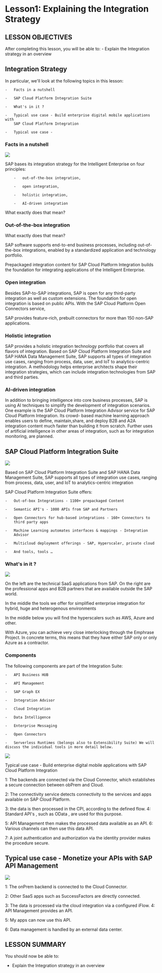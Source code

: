 # Lesson1: Explaining the Integration Strategy
## LESSON OBJECTIVES
  After completing this lesson, you will be able to:
    -   Explain the Integration strategy in an overview

## Integration Strategy
  In particular, we'll look at the following topics in this lesson:

    -   Facts in a nutshell
    
    -   SAP Cloud Platform Integration Suite
    
    -   What's in it ?
    
    -   Typical use case - Build enterprise digital mobile applications with
        SAP Cloud Platform Integration
    
    -   Typical use case -
    
### Facts in a nutshell


   ![](.//media/image2.jpeg)
    

  SAP bases its integration strategy for the Intelligent Enterprise on
  four principles:

        -   out-of-the-box integration,
        
        -   open integration,
        
        -   holistic integration,
        
        -   AI-driven integration

  What exactly does that mean?

### Out-of-the-box integration

  What exactly does that mean? 
 
  SAP software supports end-to-end business processes, including
  out-of-the-box integrations, enabled by a standardized application and
  technology portfolio.
 
  Prepackaged integration content for SAP Cloud Platform Integration
  builds the foundation for integrating applications of the Intelligent
  Enterprise.
 
  ### Open integration
 
  Besides SAP-to-SAP integrations, SAP is open for any third-party
  integration as well as custom extensions. The foundation for open
  integration is based on public APIs. With the SAP Cloud Platform Open
  Connectors service,
 
  SAP provides feature-rich, prebuilt connectors for more than 150
  non-SAP applications.
 
  ### Holistic integration
 
  SAP provides a holistic integration technology portfolio that covers
  all flavors of integration. Based on SAP Cloud Platform Integration
  Suite and SAP HANA Data Management Suite, SAP supports all types of
  integration use cases, ranging from process, data, user, and IoT to
  analytics-centric integration. A methodology helps enterprise
  architects shape their integration strategies, which can include
  integration technologies from SAP and third parties.
 
  ### AI-driven integration
 
  In addition to bringing intelligence into core business processes, SAP
  is using AI techniques to simplify the development of integration
  scenarios. One example is the SAP Cloud Platform Integration Advisor
  service for SAP Cloud Platform Integration. Its crowd- based machine
  learning approach enables users to define, maintain,share, and deploy
  B2B and A2A integration content much faster than building it from
  scratch. Further uses of artificial intelligence in other areas of
  integration, such as for integration monitoring, are planned.
 
## SAP Cloud Platform Integration Suite
 
  ![](.//media/image4.jpeg)
 
 Based on SAP Cloud Platform Integration Suite and SAP HANA Data Management
  Suite, SAP supports all types of integration use cases, ranging from
  process, data, user, and IoT to analytics-centric integration

  SAP Cloud Platform Integration Suite offers:

    -   Out-of-box Integrations - 1100+ prepackaged Content
    
    -   Semantic API's - 1000 APIs from SAP and Partners
    
    -   Open Connectors for hub-based integrations - 160+ Connectors to
        third party apps
    
    -   Machine Learning automates interfaces & mappings - Integration
        Advisor
    
    -   Multicloud deployment offerings - SAP, Hyperscaler, private cloud
    
    -   And tools, tools …
    
###  What's in it ?
  
  ![](.//media/image5.jpeg)

  On the left are the technical SaaS applications from SAP. On the right
  are the professional apps and B2B partners that are available outside
  the SAP world.
 
  In the middle the tools we offer for simplified enterprise integration
  for hybrid, huge and heterogenous environments
 
  In the middle below you will find the hyperscalers such as AWS, Azure
  and other.
 
  With Azure, you can achieve very close interlocking through the
  Emphrase Project. In concrete terms, this means that they have either
  SAP only or only Azure as a contractor.
 
### Components
 
  The following components are part of the Integration Suite:

    -   API Business HUB
    
    -   API Management
    
    -   SAP Graph EX
    
    -   Integration Advisor
    
    -   Cloud Integration
    
    -   Data Intelligence
    
    -   Enterprise Messaging
    
    -   Open Connectors

    -   Serverless Runtimes (belongs also to Extensibility Suite) We will discuss the individual tools in more detail below.


 ![](.//media/image6.jpeg)

  Typical use case - Build enterprise digital mobile applications with SAP Cloud Platform Integration


  1: The backends are connected via the Cloud Connector, which
  establishes a secure connection between obPrem and Cloud.
 
  2: The connectivity service detects connectivity to the services and
  apps available on SAP Cloud Platform.
 
  3: the data is then processed in the CPI, according to the defined
  flow. 4: Standard API's , such as OData , are used for this purpose.
 
  5: API Management then makes the processed data available as an API.
  6: Various channels can then use this data API.
 
  7: A joint authentication and authorization via the identity provider
  makes the procedure secure.
 
## Typical use case - Monetize your APIs with SAP API Management

![](.//media/image7.jpeg)


  1: The onPrem backend is connected to the Cloud Connector.
 
  2: Other SaaS apps such as SuccessFactors are directly connected.
 
  3: The data is processed via the cloud integration via a configured
  iFlow. 4: API Management provides an API.
 
  5: My apps can now use this API.
 
  6: Data management is handled by an external data center.
 
## LESSON SUMMARY
 
  You should now be able to:

-   Explain the Integration strategy in an overview
